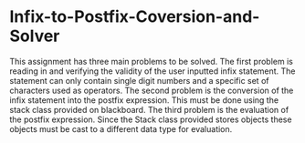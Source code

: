 # Infix-to-Postfix-Coversion-and-Solver
This assignment has three main problems to be solved. The first problem is reading in and
verifying the validity of the user inputted infix statement. The statement can only contain
single digit numbers and a specific set of characters used as operators.
The second problem is the conversion of the infix statement into the postfix expression. This
must be done using the stack class provided on blackboard.
The third problem is the evaluation of the postfix expression. Since the Stack class provided
stores objects these objects must be cast to a different data type for evaluation.
